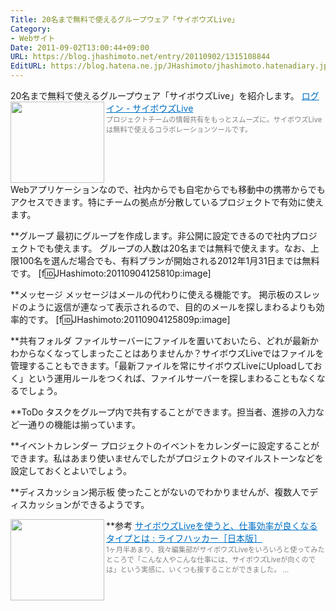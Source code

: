 ```yaml
---
Title: 20名まで無料で使えるグループウェア「サイボウズLive」
Category:
- Webサイト
Date: 2011-09-02T13:00:44+09:00
URL: https://blog.jhashimoto.net/entry/20110902/1315108844
EditURL: https://blog.hatena.ne.jp/JHashimoto/jhashimoto.hatenadiary.jp/atom/entry/12921228815717257328
---
```



20名まで無料で使えるグループウェア「サイボウズLive」を紹介します。
<a href="https://cybozulive.com/login" target="_blank"><img class="alignleft" align="left" border="0" src="http://capture.heartrails.com/150x130/shadow?https://cybozulive.com/login" alt="" width="150" height="130" /></a><a style="color:#0070C5;" href="https://cybozulive.com/login" target="_blank">ログイン - サイボウズLive</a><a href="http://b.hatena.ne.jp/entry/https://cybozulive.com/login" target="_blank"><img border="0" src="http://b.hatena.ne.jp/entry/image/https://cybozulive.com/login" alt="" /></a><br><span style="color: #808080;font-size: 80%;">プロジェクトチームの情報共有をもっとスムーズに。サイボウズLiveは無料で使えるコラボレーションツールです。</span><br style="clear:both;" />
Webアプリケーションなので、社内からでも自宅からでも移動中の携帯からでもアクセスできます。特にチームの拠点が分散しているプロジェクトで有効に使えます。

**グループ
最初にグループを作成します。非公開に設定できるので社内プロジェクトでも使えます。
グループの人数は20名までは無料で使えます。なお、上限100名を選んだ場合でも、有料プランが開始される2012年1月31日までは無料です。
[f:id:JHashimoto:20110904125810p:image]

**メッセージ
メッセージはメールの代わりに使える機能です。
掲示板のスレッドのように返信が連なって表示されるので、目的のメールを探しまわるよりも効率的です。
[f:id:JHashimoto:20110904125809p:image]

**共有フォルダ
ファイルサーバーにファイルを置いておいたら、どれが最新かわからなくなってしまったことはありませんか？サイボウズLiveではファイルを管理することもできます。「最新ファイルを常にサイボウズLiveにUploadしておく」という運用ルールをつくれば、ファイルサーバーを探しまわることもなくなるでしょう。

**ToDo
タスクをグループ内で共有することができます。担当者、進捗の入力など一通りの機能は揃っています。

**イベントカレンダー
プロジェクトのイベントをカレンダーに設定することができます。私はあまり使いませんでしたがプロジェクトのマイルストーンなどを設定しておくとよいでしょう。

**ディスカッション掲示板
使ったことがないのでわかりませんが、複数人でディスカッションができるようです。

**参考
<a href="http://www.lifehacker.jp/2011/07/110713cybozulive03.html" target="_blank"><img class="alignleft" align="left" border="0" src="http://capture.heartrails.com/150x130/shadow?http://www.lifehacker.jp/2011/07/110713cybozulive03.html" alt="" width="150" height="130" /></a><a style="color:#0070C5;" href="http://www.lifehacker.jp/2011/07/110713cybozulive03.html" target="_blank">サイボウズLiveを使うと、仕事効率が良くなるタイプとは : ライフハッカー［日本版］</a><a href="http://b.hatena.ne.jp/entry/http://www.lifehacker.jp/2011/07/110713cybozulive03.html" target="_blank"><img border="0" src="http://b.hatena.ne.jp/entry/image/http://www.lifehacker.jp/2011/07/110713cybozulive03.html" alt="" /></a><br><span style="color: #808080;font-size: 80%;">1ヶ月半あまり、我々編集部がサイボウズLiveをいろいろと使ってみたところで「こんな人やこんな仕事には、サイボウズLiveが向くのでは」という実感に、いくつも接することができました。 ...</span><br style="clear:both;" />
